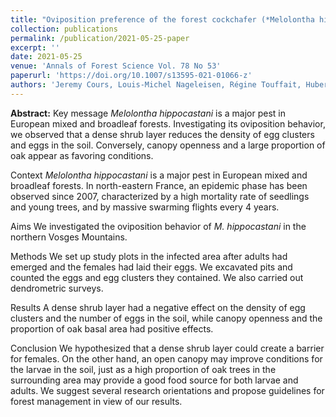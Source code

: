 ```yaml
---
title: "Oviposition preference of the forest cockchafer (*Melolontha hippocastani* Fabr. 1801) at the stand scale depends on oak proportion, canopy openness and ground accessibility"
collection: publications
permalink: /publication/2021-05-25-paper
excerpt: ''
date: 2021-05-25
venue: 'Annals of Forest Science Vol. 78 No 53'
paperurl: 'https://doi.org/10.1007/s13595-021-01066-z'
authors: 'Jeremy Cours, Louis-Michel Nageleisen, Régine Touffait, Hubert Schmuck, Stéphane Brault, Nathalie Breda, Claudine Richter, Francois-Xavier Saintonge & Vincent Boulanger'
---
```


**Abstract:** Key message
*Melolontha hippocastani* is a major pest in European mixed and broadleaf forests. Investigating its oviposition behavior, we observed that a dense shrub layer reduces the density of egg clusters and eggs in the soil. Conversely, canopy openness and a large proportion of oak appear as favoring conditions.

Context
*Melolontha hippocastani* is a major pest in European mixed and broadleaf forests. In north-eastern France, an epidemic phase has been observed since 2007, characterized by a high mortality rate of seedlings and young trees, and by massive swarming flights every 4 years.

Aims
We investigated the oviposition behavior of *M. hippocastani* in the northern Vosges Mountains.

Methods
We set up study plots in the infected area after adults had emerged and the females had laid their eggs. We excavated pits and counted the eggs and egg clusters they contained. We also carried out dendrometric surveys.

Results
A dense shrub layer had a negative effect on the density of egg clusters and the number of eggs in the soil, while canopy openness and the proportion of oak basal area had positive effects.

Conclusion
We hypothesized that a dense shrub layer could create a barrier for females. On the other hand, an open canopy may improve conditions for the larvae in the soil, just as a high proportion of oak trees in the surrounding area may provide a good food source for both larvae and adults. We suggest several research orientations and propose guidelines for forest management in view of our results.